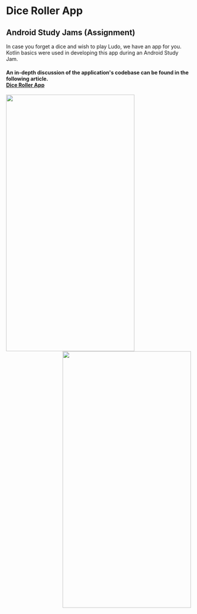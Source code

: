 # Dice Roller App
## Android Study Jams (Assignment)
In case you forget a dice and wish to play Ludo, we have an app for you. <br>
Kotlin basics were used in developing this app during an Android Study Jam.

<h4>An in-depth discussion of the application's codebase can be found in the following article.<a href="https://www.dropbox.com/scl/fi/iahaw9p738bvsc7xufvvx/Android-App-2-Dice-RollerImages.paper?dl=0&rlkey=pg5zba5807ti3ywc1qtu3mth3"><br>
Dice Roller App</a>
</h4>
<img src="https://user-images.githubusercontent.com/77115663/173189202-c4ee52d4-d7d4-456e-a140-4b7875da3a61.jpeg" height=700 width=350 align="left">
<img src="https://user-images.githubusercontent.com/77115663/173189209-1d6bcf4d-5593-4467-9e59-020020a5df3e.jpeg"  height=700 width=350 align="right">


